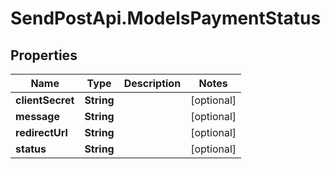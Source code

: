 # SendPostApi.ModelsPaymentStatus

## Properties

Name | Type | Description | Notes
------------ | ------------- | ------------- | -------------
**clientSecret** | **String** |  | [optional] 
**message** | **String** |  | [optional] 
**redirectUrl** | **String** |  | [optional] 
**status** | **String** |  | [optional] 


